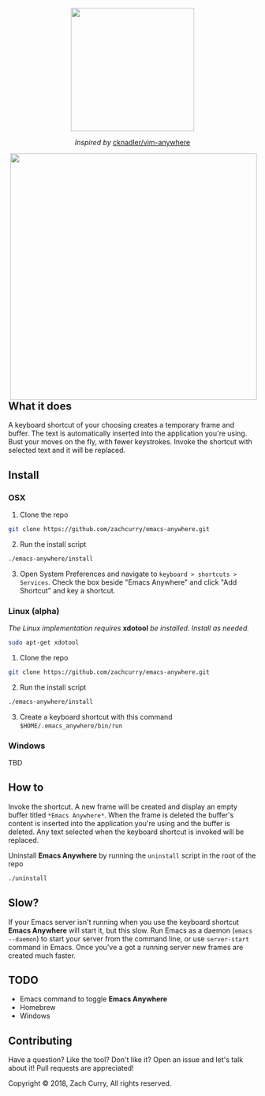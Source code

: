 <p align="center">
  <img src="https://imgur.com/KEvaVTP.jpg" width="250px"></img>
</p>
<p align="center">
  <em>Inspired by</em>
  <a href="https://github.com/cknadler/vim-anywhere">cknadler/vim-anywhere</a>
</p>

<p>
  <img align="right" src="https://thumbs.gfycat.com/PlumpDeadlyAlpinegoat-size_restricted.gif" width="500px"></img>
  <h2>What it does</h2>
  A keyboard shortcut of your choosing creates a temporary frame and buffer. The text is automatically inserted into the application you're using. Bust your moves on the fly, with fewer keystrokes. Invoke the shortcut with selected text and it will be replaced.
</p>

## Install ##
### OSX ###
1. Clone the repo
``` bash
git clone https://github.com/zachcurry/emacs-anywhere.git
```
2. Run the install script
``` bash
./emacs-anywhere/install
```
3. Open System Preferences and navigate to `keyboard > shortcuts > Services`. Check the box beside "Emacs Anywhere" and click "Add Shortcut" and key a shortcut.

### Linux (alpha) ###
*The Linux implementation requires* **xdotool** *be installed. Install as needed.*
``` bash
sudo apt-get xdotool
```
1. Clone the repo
``` bash
git clone https://github.com/zachcurry/emacs-anywhere.git
```
2. Run the install script
``` bash
./emacs-anywhere/install
```
3. Create a keyboard shortcut with this command `$HOME/.emacs_anywhere/bin/run`

### Windows ###
TBD

## How to ##
Invoke the shortcut. A new frame will be created and display an empty buffer titled `*Emacs Anywhere*`. When the frame is deleted the buffer's content is inserted into the application you're using and the buffer is deleted. Any text selected when the keyboard shortcut is invoked will be replaced.

Uninstall **Emacs Anywhere** by running the `uninstall` script in the root of the repo
``` bash
./uninstall
```

## Slow? ##
If your Emacs server isn't running when you use the keyboard shortcut **Emacs Anywhere** will start it, but this slow. Run Emacs as a daemon (`emacs --daemon`) to start your server from the command line, or use `server-start` command in Emacs. Once you've a got a running server new frames are created much faster.

## TODO ##
- Emacs command to toggle **Emacs Anywhere**
- Homebrew
- Windows

## Contributing ##
Have a question? Like the tool? Don't like it? Open an issue and let's talk about it! Pull requests are appreciated!

Copyright © 2018, Zach Curry, All rights reserved.
